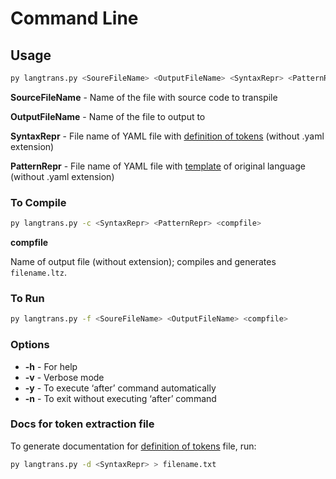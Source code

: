 # Command Line

## Usage

```bash
py langtrans.py <SoureFileName> <OutputFileName> <SyntaxRepr> <PatternRepr>
```

**SourceFileName** - Name of the file with source code to transpile

**OutputFileName** - Name of the file to output to

**SyntaxRepr** - File name of YAML file with [definition of tokens](implementation.md#token-extraction) (without .yaml extension)

**PatternRepr** - File name of YAML file with [template](implementation.md#template) of original language (without .yaml extension)

### **To Compile**

```bash
py langtrans.py -c <SyntaxRepr> <PatternRepr> <compfile>
```

**compfile**

Name of output file (without extension); compiles and generates `filename.ltz`.

### **To Run**

```bash
py langtrans.py -f <SoureFileName> <OutputFileName> <compfile>
```

### **Options**

* &#x20;**-h** - For help
* &#x20;**-v** - Verbose mode
* &#x20;**-y** - To execute ‘after’ command automatically
* &#x20;**-n** - To exit without executing ‘after’ command

### **Docs for token extraction file**

To generate documentation for [definition of tokens](implementation.md#syntax) file, run:

```bash
py langtrans.py -d <SyntaxRepr> > filename.txt
```

